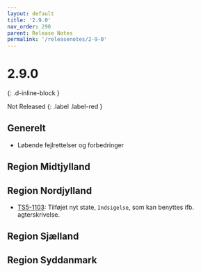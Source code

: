 ```yaml
---
layout: default
title: '2.9.0'
nav_order: 290
parent: Release Notes
permalink: '/releasenotes/2-9-0'
---
```


# 2.9.0
{: .d-inline-block }

Not Released
{: .label .label-red }

## Generelt
- Løbende fejlrettelser og forbedringer

## Region Midtjylland

## Region Nordjylland
- [TS5-1103](https://sd.trifork.com/browse/TS5-1103): Tilføjet nyt state, `Indsigelse`, som kan benyttes ifb. agterskrivelse.

## Region Sjælland

## Region Syddanmark
